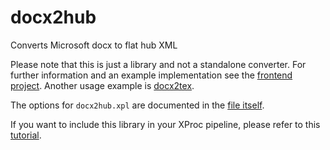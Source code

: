 # docx2hub

Converts Microsoft docx to flat hub XML

Please note that this is just a library and not a standalone converter. For further information and an example implementation see the [frontend project](https://github.com/transpect/docx2hub-frontend). Another usage example is [docx2tex](https://github.com/transpect/docx2tex).

The options for `docx2hub.xpl` are documented in the [file itself](https://github.com/transpect/docx2hub/blob/master/xpl/docx2hub.xpl#L97).

If you want to include this library in your XProc pipeline, please refer to this [tutorial](https://transpect.github.io/getting-started.html).
